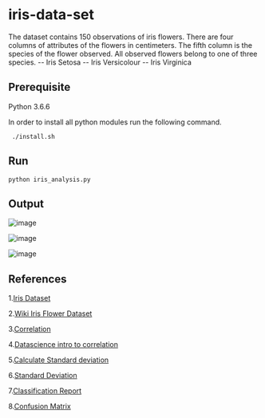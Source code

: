 # iris-data-set

The dataset contains 150 observations of iris flowers. There are four columns of attributes of the flowers in centimeters. The fifth column is the species of the flower observed. All observed flowers belong to one of three species.
-- Iris Setosa 
-- Iris Versicolour 
-- Iris Virginica

## Prerequisite
Python 3.6.6

In order to install all python modules run the following command. 

     ./install.sh

## Run
    python iris_analysis.py 
    
## Output

![image](https://user-images.githubusercontent.com/17595044/57466438-8c7aa280-7278-11e9-94d2-dd3b97678285.png)

![image](https://user-images.githubusercontent.com/17595044/57466493-af0cbb80-7278-11e9-9ffd-f55029c5244d.png)

![image](https://user-images.githubusercontent.com/17595044/57466537-c9469980-7278-11e9-8ff3-5f39b25d0b44.png)

    
    
## References
1.[Iris Dataset](https://archive.ics.uci.edu/ml/datasets/Iris)

2.[Wiki Iris Flower Dataset](https://en.wikipedia.org/wiki/Iris_flower_data_set)

3.[Correlation](https://www.statisticshowto.datasciencecentral.com/probability-and-statistics/correlation-coefficient-formula/)

4.[Datascience intro to correlation](https://www.datascience.com/blog/introduction-to-correlation-learn-data-science-tutorials)

5.[Calculate Standard deviation](https://www.khanacademy.org/math/probability/data-distributions-a1/summarizing-spread-distributions/a/calculating-standard-deviation-step-by-step)

6.[Standard Deviation](https://www.investopedia.com/terms/s/standarddeviation.asp)

7.[Classification Report](https://www.scikit-yb.org/en/latest/api/classifier/classification_report.html)

8.[Confusion Matrix](https://en.wikipedia.org/wiki/Confusion_matrix)

